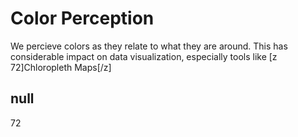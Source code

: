 # Color Perception

We percieve colors as they relate to what they are around. This has considerable impact on data visualization, especially tools like [z 72]Chloropleth Maps[/z]

## null

72

